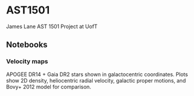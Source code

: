 # AST1501

James Lane AST 1501 Project at UofT

## Notebooks

### Velocity maps

APOGEE DR14 + Gaia DR2 stars shown in galactocentric coordinates. Plots show
2D density, heliocentric radial velocity, galactic proper motions, and Bovy+ 2012
model for comparison.

